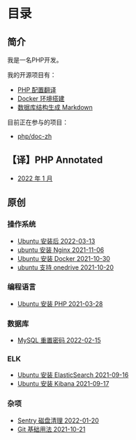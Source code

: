 # 目录

## 简介

我是一名PHP开发。

我的开源项目有：

- [PHP 配置翻译](https://gitee.com/watermelon-team/php-ini)
- [Docker 环境搭建](https://gitee.com/watermelon-team/docker)
- [数据库结构生成 Markdown](https://gitee.com/watermelon-team/data-dict)

目前正在参与的项目：

- [php/doc-zh](https://github.com/php/doc-zh)

## 【译】PHP Annotated

- [2022 年 1 月](./posts/php-annotated-january-2022.md)

## 原创

### 操作系统

- [Ubuntu 安装后 2022-03-13](/posts/ubuntu-post-installation.md)
- [ubuntu 安装 Nginx 2021-11-06](/posts/ubuntu-install-nginx.md)
- [Ubuntu 安装 Docker 2021-10-30](/posts/ubuntu-install-docker.md)
- [ubuntu 支持 onedrive 2021-10-20](/posts/ubuntu-install-onedrive.md)

### 编程语言

- [Ubuntu 安装 PHP 2021-03-28](/posts/ubuntu-install-php.md)

### 数据库

- [MySQL 重置密码 2022-02-15](/posts/mysql-reset-password.md)

### ELK

- [Ubuntu 安装 ElasticSearch 2021-09-16](/posts/ubuntu-install-elasticsearch.md)
- [Ubuntu 安装 Kibana 2021-09-17](/posts/ubuntu-install-kibana.md)

### 杂项

- [Sentry 磁盘清理 2022-01-20](/posts/sentry-cleanup-data.md)
- [Git 基础用法 2021-10-21](/posts/git-basic-usage.md)